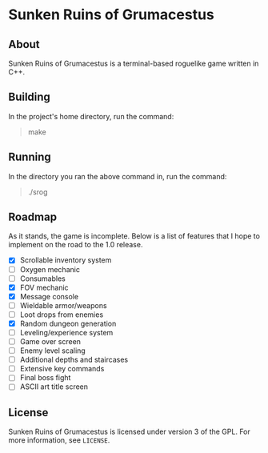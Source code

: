 # Sunken Ruins of Grumacestus

## About
Sunken Ruins of Grumacestus is a terminal-based roguelike game written in C++.

## Building
In the project's home directory, run the command:
> make

## Running
In the directory you ran the above command in, run the command:
> ./srog

## Roadmap
As it stands, the game is incomplete. 
Below is a list of features that I hope to implement on the road to the 1.0 release.

- [x] Scrollable inventory system
- [ ] Oxygen mechanic
- [ ] Consumables
- [x] FOV mechanic
- [x] Message console
- [ ] Wieldable armor/weapons
- [ ] Loot drops from enemies
- [x] Random dungeon generation
- [ ] Leveling/experience system
- [ ] Game over screen
- [ ] Enemy level scaling
- [ ] Additional depths and staircases
- [ ] Extensive key commands
- [ ] Final boss fight
- [ ] ASCII art title screen

## License
Sunken Ruins of Grumacestus is licensed under version 3 of the GPL. 
For more information, see `LICENSE`.
